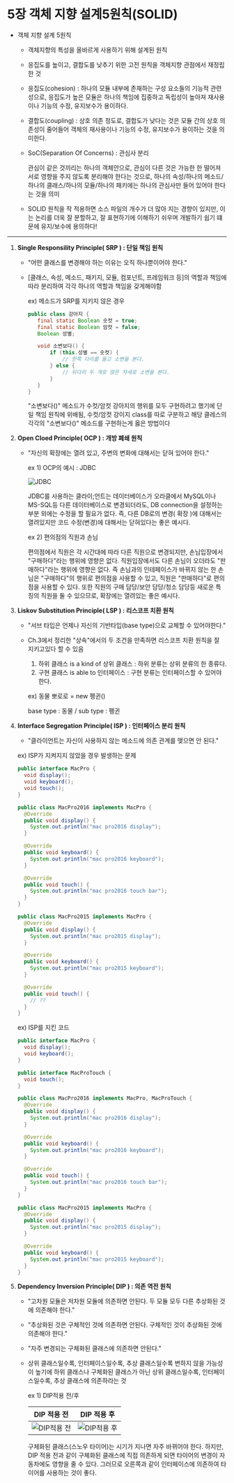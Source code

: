 # 5장 객체 지향 설계5원칙(SOLID)

* 객체 지향 설계 5원칙

  * 객체지향의 특성을 올바르게 사용하기 위해 설계된 원칙

  * 응집도를 높이고, 결합도를 낮추기 위한 고전 원칙을 객체지향 관점에서 재정립한 것

  * 응집도(cohesion) : 하나의 모듈 내부에 존재하는 구성 요소들의 기능적 관련성으로, 응집도가 높은 모듈은 하나의 책임에 집중하고 독립성이 높아져 재사용이나 기능의 수정, 유지보수가 용이하다.

  * 결합도(coupling) : 상호 의존 정도로, 결합도가 낮다는 것은 모듈 간의 상호 의존성이 줄어들어 객체의 재사용이나 기능의 수정, 유지보수가 용이하는 것을 의미한다.

  * SoC(Separation Of Concerns) : 관심사 분리

    관심이 같은 것끼리는 하나의 객체안으로, 관심이 다른 것은 가능한 한 떨어져 서로 영향을 주지 않도록 분리해야 한다는 것으로, 하나의 속성/하나의 메소드/하나의 클래스/하나의 모듈/하나의 패키에는 하나의 관심사만 들어 있어야 한다는 것을 의미

  * SOLID 원칙을 작 적용하면 소스 파일의 개수가 더 많아 지는 경향이 있지만, 이는 논리를 더욱 잘 분할하고, 잘 표현하기에 이해하기 쉬우며 개발하기 쉽기 떄문에 유지/보수에 용의하다!

---



1. **Single Responsility Principle( SRP ) : 단일 책임 원칙**

   * "어떤 클래스를 변경해야 하는 이유는 오직 하나뿐이어야 한다."

   * [클래스, 속성, 메소드, 패키지, 모듈, 컴포넌트, 프레임워크 등]의 역할과 책임에 따라 분리하여 각각 하나의 역할과 책임을 갖게해야함

     ex) 메소드가 SRP를 지키지 않은 경우

     ```java
     public class 강아지 {
     	final static Boolean 숫컷 = true;
     	final static Boolean 암컷 = false;
     	Boolean 성별;
     
     	void 소변보다() {
     		if (this.성별 == 숫컷) {
     			// 한쪽 다리를 들고 소변을 본다.
     		} else {
     			// 뒤다리 두 개로 앉은 자세로 소변을 본다.
     		}
     	}
     }
     ```

     "소변보다()" 메소드가 수컷/암컷 강아지의 행위를 모두 구현하려고 했기에 단일 책임 원칙에 위배됨, 수컷/암컷 강이지 class를 따로 구분하고 해당 클레스의 각각의 "소변보다()" 메소드를 구현하는게 옳은 방법이다

2. **Open Cloed Principle( OCP ) : 개방 폐쇄 원칙**

   * "자신의 확장에는 열려 있고, 주변의 변화에 대해서는 닫혀 있어야 한다."

     ex 1) OCP의 예시 : JDBC

     ![JDBC](https://user-images.githubusercontent.com/48685242/108031871-e840a500-7074-11eb-9e6b-cc69c8bf5ce5.jpg)

     JDBC를 사용하는 클라이;언트는 데이터베이스가 오라클에서 MySQL이나 MS-SQL등 다른 데이터베이스로 변경되더라도, DB connection을 설정하는 부분 외에는 수정을 할 필요가 없다. 즉, 다른 DB로의 변경( 확장 )에 대해서는 열려있지만 코드 수정(변경)에 대해서는 닫혀있다는 좋은 예시다.

     ex 2) 편의점의 직원과 손님

     편의점에서 직원은 각 시간대에 따라 다른 직원으로 변경되지만, 손님입장에서 "구매하다"라는 행위에 영향은 없다. 직원입장에서도 다른 손님이 오더라도 "판매하다"라는 행위에 영향은 없다. 즉 손님과의 인테페이스가 바뀌지 않는 한 손님은 "구매하다"의 행위로 편의점을 사용할 수 있고, 직원은 "판매하다"로 편의점을 사용할 수 있다. 또한 직원의 구매 담당/보안 담당/청소 담당등 새로운 특징의 직원을 둘 수 있으므로, 확장에는 열려있는 좋은 예시다.

3. **Liskov Substitution Principle( LSP ) : 리스코프 치환 원칙**

   * "서브 타입은 언제나 자신의 기반타입(base type)으로 교체할 수 있어야한다."

   * Ch.3에서 정리한 "상속"에서의 두 조건을 만족하면 리스코프 치환 원칙을 잘 지키고있다 할 수 있음

     1. 하위 클래스 is a kind of 상위 클래스 : 하위 분류는 상위 분류의 한 종류다.
     2. 구현 클래스 is able to 인터페이스 : 구현 분류는 인터페이스할 수 있어야 한다.

     ex) 동물 뽀로로 = new 펭귄() 

     base type : 동물 / sub type : 펭귄

4. **Interface Segregation Principle( ISP ) : 인터페이스 분리 원칙**

   * "클라이언트는 자신이 사용하지 않는 메소드에 의존 관계를 맺으면 안 된다."

   ex) ISP가 지켜지지 않았을 경우 발생하는 문제

   ```java
   public interface MacPro {
     void display();
     void keyboard();
     void touch();
   }
   
   public class MacPro2016 implements MacPro {
     @Override
     public void display() {
       System.out.println("mac pro2016 display");
     }
   
     @Override
     public void keyboard() {
       System.out.println("mac pro2016 keyboard");
     }
   
     @Override
     public void touch() {
       System.out.println("mac pro2016 touch bar");
     }
   }
   
   public class MacPro2015 implements MacPro {
     @Override
     public void display() {
       System.out.println("mac pro2015 display");
     }
   
     @Override
     public void keyboard() {
       System.out.println("mac pro2015 keyboard");
     }
   
     @Override
     public void touch() {
       // ?? 
     }
   }
   ```

   ex) ISP를 지킨 코드

   ```java
   public interface MacPro {
     void display();
     void keyboard();
   }
   
   public interface MacProTouch {
     void touch();
   }
   
   public class MacPro2016 implements MacPro, MacProTouch {
     @Override
     public void display() {
       System.out.println("mac pro2016 display");
     }
   
     @Override
     public void keyboard() {
       System.out.println("mac pro2016 keyboard");
     }
   
     @Override
     public void touch() {
       System.out.println("mac pro2016 touch bar");
     }
   }
   
   public class MacPro2015 implements MacPro {
     @Override
     public void display() {
       System.out.println("mac pro2015 display");
     }
   
     @Override
     public void keyboard() {
       System.out.println("mac pro2015 keyboard");
     }
   }
   ```

5. **Dependency Inversion Principle( DIP ) : 의존 역전 원칙**

   * "고차원 모듈은 저차원 모듈에 의존하면 안된다. 두 모듈 모두 다른 추상화된 것에 의존해야 한다."

   * "추상화된 것은 구체적인 것에 의존하면 안된다. 구체적인 것이 추상화된 것에 의존해야 한다."

   * "자주 변경되는 구체화된 클래스에 의존하면 안된다."

   * 상위 클래스일수록, 인터페이스일수록, 추상 클래스일수록 변하지 않을 가능성이 높기에 하위 클래스나 구체화된 클래스가 아닌 상위 클래스일수록, 인터페이스일수록, 추상 클래스에 의존하라는 것

     ex 1) DIP적용 전/후

     | DIP 적용 전                                                  | DIP 적용 후                                                  |
     | ------------------------------------------------------------ | ------------------------------------------------------------ |
     | ![DIP적용 전](https://user-images.githubusercontent.com/48685242/108036672-df070680-707b-11eb-98a7-13a298d95f9b.jpg) | ![DIP적용 후](https://user-images.githubusercontent.com/48685242/108036670-ddd5d980-707b-11eb-8485-e05e5eb32a67.jpg) |

     구체화된 클래스(스노우 타이어)는 시기가 지나면 자주 바뀌어야 한다. 하지만, DIP 적용 전과 같이 구체화된 클래스에 직접 의존하게 되면 타이어의 변경이 자동차에도 영향을 줄 수 있다. 그러므로 오른쪽과 같이 인터페이스에 의존하여 타이어를 사용하는 것이 좋다.